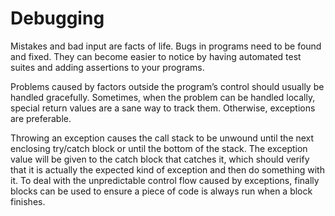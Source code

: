 # Debugging

Mistakes and bad input are facts of life. Bugs in programs need to be found and fixed. They can become easier to notice by having automated test suites and adding assertions to your programs.

Problems caused by factors outside the program’s control should usually be handled gracefully. Sometimes, when the problem can be handled locally, special return values are a sane way to track them. Otherwise, exceptions are preferable.

Throwing an exception causes the call stack to be unwound until the next enclosing try/catch block or until the bottom of the stack. The exception value will be given to the catch block that catches it, which should verify that it is actually the expected kind of exception and then do something with it. To deal with the unpredictable control flow caused by exceptions, finally blocks can be used to ensure a piece of code is always run when a block finishes.
